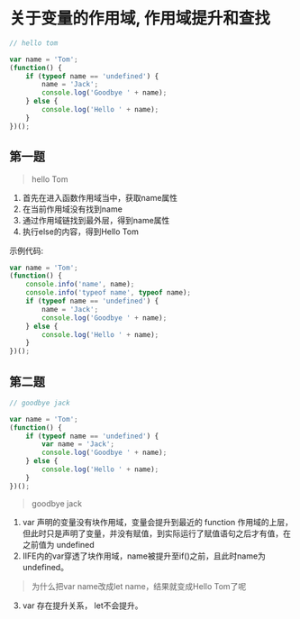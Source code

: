 # 关于变量的作用域, 作用域提升和查找



```javascript
// hello tom

var name = 'Tom';
(function() {
    if (typeof name == 'undefined') {
        name = 'Jack';
        console.log('Goodbye ' + name);
    } else {
        console.log('Hello ' + name);
    }
})();
```


## 第一题

> hello Tom

1. 首先在进入函数作用域当中，获取name属性
2. 在当前作用域没有找到name
3. 通过作用域链找到最外层，得到name属性
4. 执行else的内容，得到Hello Tom

示例代码: 

```javascript
var name = 'Tom';
(function() {
    console.info('name', name);
    console.info('typeof name', typeof name);
    if (typeof name == 'undefined') {
        name = 'Jack';
        console.log('Goodbye ' + name);
    } else {
        console.log('Hello ' + name);
    }
})();
```

## 第二题


```javascript
// goodbye jack

var name = 'Tom';
(function() {
    if (typeof name == 'undefined') {
        var name = 'Jack';
        console.log('Goodbye ' + name);
    } else {
        console.log('Hello ' + name);
    }
})();
```

> goodbye jack

1. var 声明的变量没有块作用域，变量会提升到最近的 function 作用域的上层，但此时只是声明了变量，并没有赋值，到实际运行了赋值语句之后才有值，在之前值为 undefined
2. IIFE内的var穿透了块作用域，name被提升至if()之前，且此时name为undefined。

> 为什么把var name改成let name，结果就变成Hello Tom了呢

3. var 存在提升关系， let不会提升。
